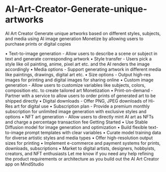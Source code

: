 # AI-Art-Creator-Generate-unique-artworks
AI Art Creator Generate unique artworks based on different styles, subjects, and media using AI image generation Monetize by allowing users to purchase prints or digital copies

• Text-to-image generation - Allow users to describe a scene or subject in text and generate
corresponding artwork
• Style transfer - Users pick a style like oil painting, anime, pixel art etc. and the AI renders the
image accordingly
• Media options - Support generating artwork in different media like paintings, drawings,
digital art etc.
• Size options - Output high-res images for printing and digital images for sharing online
• Custom image generation - Allow users to customize variables like subjects, colors,
composition etc. to create tailored art
Monetization
• Print-on-demand - Partner with a service to allow users to order prints of generated art to
be shipped directly
• Digital downloads - Offer PNG, JPEG downloads of Hi-Res art for digital use
• Subscription plan - Provide a premium monthly subscription for unlimited image generation
with exclusive styles and options
• NFT art generation - Allow users to directly mint AI art as NFTs and charge a percentage
transaction fee
Getting Started
• Use Stable Diffusion model for image generation and optimization
• Build flexible text-to-image prompt templates with clear variables
• Curate model training data for diverse artistic styles and media types
• Offer high-resolution output sizes for printing
• Implement e-commerce and payment systems for prints, downloads, subscriptions
• Market to digital artists, designers, hobbyists, creators, and NFT enthusiasts
Let me know if you need any help refining the product requirements or architecture as you
build out the AI Art Creator app on MindStudio
